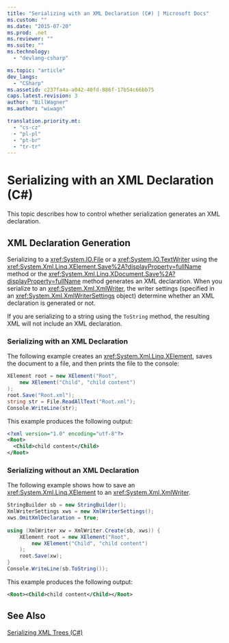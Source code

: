 ```yaml
---
title: "Serializing with an XML Declaration (C#) | Microsoft Docs"
ms.custom: ""
ms.date: "2015-07-20"
ms.prod: .net
ms.reviewer: ""
ms.suite: ""
ms.technology: 
  - "devlang-csharp"

ms.topic: "article"
dev_langs: 
  - "CSharp"
ms.assetid: c237fa4a-a042-40fd-886f-17b54c66bb75
caps.latest.revision: 3
author: "BillWagner"
ms.author: "wiwagn"

translation.priority.mt: 
  - "cs-cz"
  - "pl-pl"
  - "pt-br"
  - "tr-tr"
---
```

# Serializing with an XML Declaration (C#)
This topic describes how to control whether serialization generates an XML declaration.  
  
## XML Declaration Generation  
 Serializing to a <xref:System.IO.File> or a <xref:System.IO.TextWriter> using the <xref:System.Xml.Linq.XElement.Save%2A?displayProperty=fullName> method or the <xref:System.Xml.Linq.XDocument.Save%2A?displayProperty=fullName> method generates an XML declaration. When you serialize to an <xref:System.Xml.XmlWriter>, the writer settings (specified in an <xref:System.Xml.XmlWriterSettings> object) determine whether an XML declaration is generated or not.  
  
 If you are serializing to a string using the `ToString` method, the resulting XML will not include an XML declaration.  
  
### Serializing with an XML Declaration  
 The following example creates an <xref:System.Xml.Linq.XElement>, saves the document to a file, and then prints the file to the console:  
  
```csharp  
XElement root = new XElement("Root",  
    new XElement("Child", "child content")  
);  
root.Save("Root.xml");  
string str = File.ReadAllText("Root.xml");  
Console.WriteLine(str);  
```  
  
 This example produces the following output:  
  
```xml  
<?xml version="1.0" encoding="utf-8"?>  
<Root>  
  <Child>child content</Child>  
</Root>  
```  
  
### Serializing without an XML Declaration  
 The following example shows how to save an <xref:System.Xml.Linq.XElement> to an <xref:System.Xml.XmlWriter>.  
  
```csharp  
StringBuilder sb = new StringBuilder();  
XmlWriterSettings xws = new XmlWriterSettings();  
xws.OmitXmlDeclaration = true;  
  
using (XmlWriter xw = XmlWriter.Create(sb, xws)) {  
    XElement root = new XElement("Root",  
        new XElement("Child", "child content")  
    );  
    root.Save(xw);  
}  
Console.WriteLine(sb.ToString());  
```  
  
 This example produces the following output:  
  
```xml  
<Root><Child>child content</Child></Root>  
```  
  
## See Also  
 [Serializing XML Trees (C#)](../../../../csharp/programming-guide/concepts/linq/serializing-xml-trees.md)